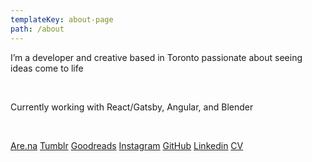 ```yaml
---
templateKey: about-page
path: /about
---
```

I’m a developer and creative based in Toronto passionate about seeing ideas come to life

<br/>

Currently working with React/Gatsby, Angular, and Blender 

<br/>

[Are.na](Http://are.na/tiffany-bouchard)
[Tumblr](http://cakebagel.tumblr.com)
[Goodreads](https://goodreads.com/user/show/135943497-tiffany-bouchard)[](HTTPS://linkedin.com/in/tiffanybouchard)
[Instagram](Http://Instagram.com/tiffbouchard)
[GitHub](HTTPS://github.com/tiffbouchard)
[Linkedin](HTTPS://linkedin.com/in/tiffanybouchard)
[CV](https://indd.adobe.com/view/2ac36af3-2482-4c04-b99a-5622bebffd5a)